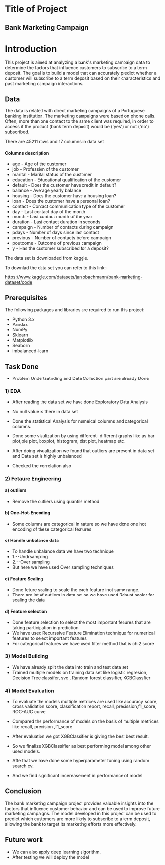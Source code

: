 
# Title of Project

## Bank Marketing Campaign


# Introduction
This project is aimed at analyzing a bank's marketing campaign data to determine the factors that influence customers to subscribe to a term deposit. The goal is to build a model that can accurately predict whether a customer will subscribe to a term deposit based on their characteristics and past marketing campaign interactions.



## Data 
The data is related with direct marketing campaigns of a Portuguese banking institution. The marketing campaigns were based on phone calls. Often, more than one contact to the same client was required, in order to access if the product (bank term deposit) would be ('yes') or not ('no') subscribed.

There are 45211 rows and 17 columns in data set

#### Columns description
- age - Age of the customer
- job - Profession of the customer
- marital - Marital status of the customer
- education - Educational qualification of the customer
- default - Does the customer have credit in default?
- balance - Average yearly balance
- housing - Does the customer have a housing loan?
- loan - Does the customer have a personal loan?
- contact - Contact communication type of the customer
- day - Last contact day of the month
- month - Last contact month of the year
- duration - Last contact duration in seconds
- campaign - Number of contacts during campaign
- pdays - Number of days since last contact
- previous - Number of contacts before campaign
- poutcome - Outcome of previous campaign
- y - Has the customer subscribed for a deposit?

The data set is downloaded from kaggle.


To downlad the data set you can refer to this link:-

https://www.kaggle.com/datasets/janiobachmann/bank-marketing-dataset/code

## Prerequisites
The following packages and libraries are required to run this project:

- Python 3.x
- Pandas
- NumPy
- Sklearn
- Matplotlib
- Seaborn
- imbalanced-learn
## Task Done

- Problem Undertsatnding and Data Collection part are already Done 

### 1) EDA
- After reading the data set we have done Exploratory Data Analysis
- No null value is there in data set
- Done the statistical Analysis for numeical columns and categorical columns.
- Done some visulization by using different- different graphs like as bar plot,pie plot, boxplot, histogram, dist plot, heatmap etc. 

- After doing visualization we found that outliers are present in data set and Data set is highly unbalanced
- Checked the correlation also



 ### 2) Fetaure Engineering 
#### a) outliers
 - Remove the outliers using quantile method

#### b) One-Hot-Encoding
- Some columns are categorical in nature so we have done one hot encoding of these categorical features

#### c) Handle unbalance data
- To handle unbalance data we have two technique
-  1.--Undrsampling
-  2.--Over sampling
- But here we have used Over sampling techniques

#### c) Feature Scaling 

- Done feture scaling to scale the each feature inot same range.
- There are lot of outliers in data set so we have used Robust scaler for scaling the data

#### d) Feature selection
- Done feature selection to select the most important feaures that are taking participation in prediction
- We have used Recurssive Feature Elimination technique for numerical features to select important features
- For categorical features we have used filter method that is chi2 score 

### 3) Model Building 
-  We have already split the data into train and test data set
- Trained multiple models on training data set like logistic regresion, Decision Tree classifer, svc , Random forest classifier, XGBClassfier

### 4) Model Evaluation
- To evaluate the models multiple metrices are used like accuracy_score, cross validation score, classification report, recall, precission,f1_score, ROC-AUC curve
- Compared the performance of models on the basis of multiple metrices like recall, precision ,f1_score
- After evaluation we got XGBClassifier is giving the best best result.
 - So we finalize XGBClassifier as best performing model among other used models.

- Afte that we have done some hyperparameter tuning using random search cv.
- And we find significant incereasement in performance of model



## Conclusion

The bank marketing campaign project provides valuable insights into the factors that influence customer behavior and can be used to improve future marketing campaigns. The model developed in this project can be used to predict which customers are more likely to subscribe to a term deposit, allowing the bank to target its marketing efforts more effectively.
## Future work


- We can also apply deep learning algorithm.
- After testing we will deploy the model
